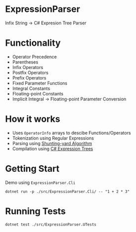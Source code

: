 # ExpressionParser
Infix String -> C# Expresion Tree Parser

# Functionality
- Operator Precedence
- Parentheses
- Infix Operators
- Postfix Operators
- Prefix Operators
- Fixed Parameter Functions
- Integral Constants
- Floating-point Constants
- Implicit Integral -> Floating-point Parameter Conversion

# How it works
- Uses `OperatorInfo` arrays to descibe Functions/Operators
- Tokenization using Regular Expressions
- Parsing using [Shunting-yard Algorithm](https://en.wikipedia.org/wiki/Shunting-yard_algorithm)
- Compilation using [C# Expression Trees](https://docs.microsoft.com/en-us/dotnet/csharp/programming-guide/concepts/expression-trees/)

# Getting Start
Demo using `ExpressionParser.Cli`

`dotnet run -p ./src/ExpressionParser.Cli/ -- "1 + 2 * 3"`

# Running Tests
`dotnet test ./src/ExpressionParser.UTests`
